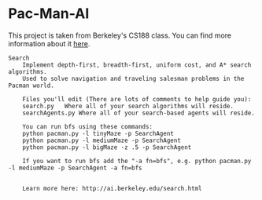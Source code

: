 # Pac-Man-AI
This project is taken from Berkeley's CS188 class. You can find more information about it [here](http://ai.berkeley.edu/project_overview.html).

```
Search
	Implement depth-first, breadth-first, uniform cost, and A* search algorithms. 
	Used to solve navigation and traveling salesman problems in the Pacman world.
	
	Files you'll edit (There are lots of comments to help guide you):
	search.py	Where all of your search algorithms will reside.
	searchAgents.py	Where all of your search-based agents will reside.
	
	You can run bfs using these commands:
	python pacman.py -l tinyMaze -p SearchAgent
	python pacman.py -l mediumMaze -p SearchAgent
	python pacman.py -l bigMaze -z .5 -p SearchAgent
	
	If you want to run bfs add the "-a fn=bfs", e.g. python pacman.py -l mediumMaze -p SearchAgent -a fn=bfs


	Learn more here: http://ai.berkeley.edu/search.html
	
